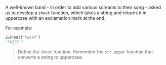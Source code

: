 A well-known band - in order to add various screams to their song - asked us to develop a `shout` function, which takes a string and returns it in uppercase with an exclamation mark at the end.

For example:

```python
ムshout("twist")
"TWIST!"
```

> Define the `shout` function. Remember the `str.upper` function that converts a string to uppercase.